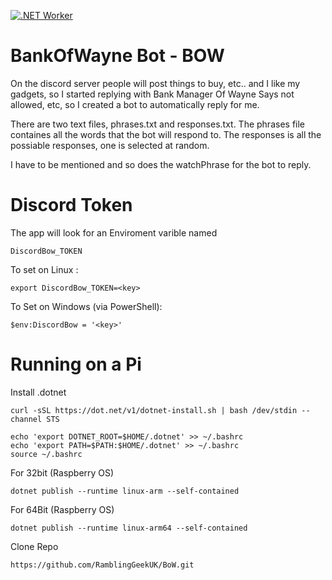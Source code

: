 [![.NET Worker](https://github.com/RamblingGeekUK/BoW/actions/workflows/dotnet-worker.yml/badge.svg?branch=main)](https://github.com/RamblingGeekUK/BoW/actions/workflows/dotnet-worker.yml)

# BankOfWayne Bot - BOW

On the discord server people will post things to buy, etc.. and I like my gadgets, so I started replying with Bank Manager Of Wayne Says not allowed, etc, so I created a bot to automatically reply for me. 

There are two text files, phrases.txt and responses.txt. The phrases file containes all the words that the bot will respond to. The responses is all the possiable responses, one is selected at random. 

I have to be mentioned and so does the watchPhrase for the bot to reply.

# Discord Token

The app will look for an Enviroment varible named 

```
DiscordBow_TOKEN
```

To set on Linux : 

```
export DiscordBow_TOKEN=<key>
```

To Set on Windows (via PowerShell): 

```
$env:DiscordBow = '<key>'
```

# Running on a Pi

Install .dotnet 

```
curl -sSL https://dot.net/v1/dotnet-install.sh | bash /dev/stdin --channel STS
```

```
echo 'export DOTNET_ROOT=$HOME/.dotnet' >> ~/.bashrc
echo 'export PATH=$PATH:$HOME/.dotnet' >> ~/.bashrc
source ~/.bashrc
```

For 32bit (Raspberry OS)

```
dotnet publish --runtime linux-arm --self-contained
```

For 64Bit (Raspberry OS)

```
dotnet publish --runtime linux-arm64 --self-contained
```

Clone Repo

```
https://github.com/RamblingGeekUK/BoW.git
```

